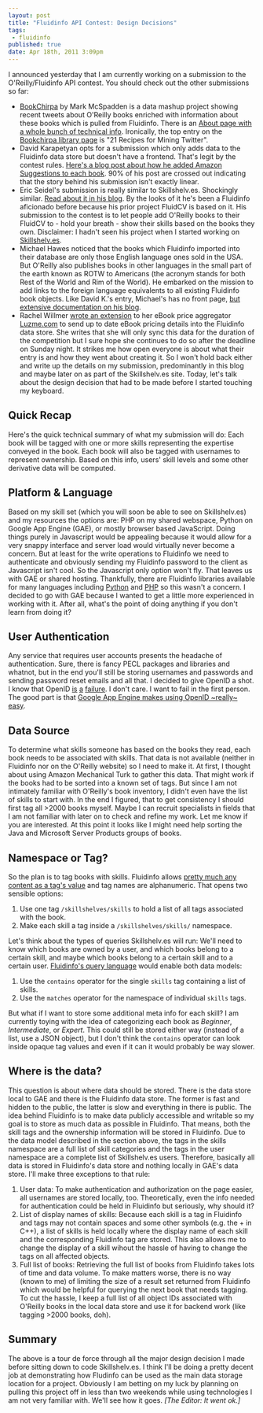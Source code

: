 ```yaml
---
layout: post
title: "Fluidinfo API Contest: Design Decisions"
tags:
 - fluidinfo
published: true
date: Apr 18th, 2011 3:09pm
---
```


I announced yesterday that I am currently working on a submission to the O'Reilly/Fluidinfo API contest. You should check out the other submissions so far:

* [BookChirpa](http://www.bookchirpa.com/) by Mark McSpadden is a data mashup project showing recent tweets about O'Reilly books enriched with information about these books which is pulled from Fluidinfo. There is an [About page with a whole bunch of technical info](http://www.bookchirpa.com/about). Ironically, the top entry on the [Bookchirpa library page](http://www.bookchirpa.com/books) is "21 Recipes for Mining Twitter".
* David Karapetyan opts for a submission which only adds data to the Fluidinfo data store but doesn't have a frontend. That's legit by the contest rules. [Here's a blog post about how he added Amazon Suggestions to each book](http://articulationstudy.posterous.com/oreilly-writable-api-competition). 90% of his post are crossed out indicating that the story behind his submission isn't exactly linear.
* Eric Seidel's submission is really similar to Skillshelv.es. Shockingly similar. [Read about it in his blog](http://eseidel.org/blog/2011/04/fluidinfo-oreilly-competition/). By the looks of it he's been a Fluidinfo aficionado before because his prior project FluidCV is based on it. His submission to the contest is to let people add O'Reilly books to their FluidCV to - hold your breath - show their skills based on the books they own. Disclaimer: I hadn't seen his project when I started working on [Skillshelv.es](http://www.skillshelv.es/).
* Michael Hawes noticed that the books which Fluidinfo imported into their database are only those English language ones sold in the USA. But O'Reilly also publishes books in other languages in the small part of the earth known as ROTW to Americans (the acronym stands for both Rest of the World and Rim of the World). He embarked on the mission to add links to the foreign language equivalents to all existing Fluidinfo book objects. Like David K.'s entry, Michael's has no front page, [but extensive documentation on his blog](http://www.gottahavacuppamocha.com/about/oreilly-fluidinfo-api-competition/).
* Rachel Willmer [wrote an extension](http://luzme.com/blog/2011/04/luzme-enters-fluidinfos-writable-api-competition/) to her eBook price aggregator [Luzme.com](http://www.luzme.com/) to send up to date eBook pricing details into the Fluidinfo data store. She writes that she will only sync this data for the duration of the competition but I sure hope she continues to do so after the deadline on Sunday night.
It strikes me how open everyone is about what their entry is and how they went about creating it. So I won't hold back either and write up the details on my submission, predominantly in this blog and maybe later on as part of the Skillshelv.es site. Today, let's talk about the design decision that had to be made before I started touching my keyboard.

## Quick Recap

Here's the quick technical summary of what my submission will do: Each book will be tagged with one or more skills representing the expertise conveyed in the book. Each book will also be tagged with usernames to represent ownership. Based on this info, users' skill levels and some other derivative data will be computed.

## Platform & Language

Based on my skill set (which you will soon be able to see on Skillshelv.es) and my resources the options are: PHP on my shared webspace, Python on Google App Engine (GAE), or mostly browser based JavaScript. Doing things purely in Javascript would be appealing because it would allow for a very snappy interface and server load would virtually never become a concern. But at least for the write operations to Fluidinfo we need to authenticate and obviously sending my Fluidinfo password to the client as Javascript isn't cool. So the Javascript only option won't fly. That leaves us with GAE or shared hosting. Thankfully, there are Fluidinfo libraries available for many languages including [Python](https://github.com/paparent/phpFluidDB) and [PHP](https://github.com/paparent/phpFluidDB) so this wasn't a concern. I decided to go with GAE because I wanted to get a little more experienced in working with it. After all, what's the point of doing anything if you don't learn from doing it?

## User Authentication

Any service that requires user accounts presents the headache of authentication. Sure, there is fancy PECL packages and libraries and whatnot, but in the end you'll still be storing usernames and passwords and sending password reset emails and all that. I decided to give OpenID a shot. I know that OpenID [is](http://productblog.37signals.com/products/2011/01/well-be-retiring-our-support-of-openid-on-may-1.html) [a](http://blog.wekeroad.com/thoughts/open-id-is-a-party-that-happened) [failure](http://www.quora.com/OpenID/What-s-wrong-with-OpenID). I don't care. I want to fail in the first person. The good part is that [Google App Engine makes using OpenID ~really~ easy](http://code.google.com/appengine/articles/openid.html).

## Data Source

To determine what skills someone has based on the books they read, each book needs to be associated with skills. That data is not available (neither in Fluidinfo nor on the O'Reilly website) so I need to make it. At first, I thought about using Amazon Mechanical Turk to gather this data. That might work if the books had to be sorted into a known set of tags. But since I am not intimately familiar with O'Reilly's book inventory, I didn't even have the list of skills to start with. In the end I figured, that to get consistency I should first tag all >2000 books myself. Maybe I can recruit specialists in fields that I am not familiar with later on to check and refine my work. Let me know if you are interested. At this point it looks like I might need help sorting the Java and Microsoft Server Products groups of books.

## Namespace or Tag?

So the plan is to tag books with skills. Fluidinfo allows [pretty much any content as a tag's value](http://doc.fluidinfo.com/fluidDB/api/tag-values.html) and tag names are alphanumeric. That opens two sensible options:

1. Use one tag `/skillshelves/skills` to hold a list of all tags associated with the book.
2. Make each skill a tag inside a `/skillshelves/skills/` namespace.

Let's think about the types of queries Skillshelv.es will run: We'll need to know which books are owned by a user, and which books belong to a certain skill, and maybe which books belong to a certain skill and to a certain user. [Fluidinfo's query language](http://doc.fluidinfo.com/fluidDB/queries.html) would enable both data models:

1. Use the `contains` operator for the single `skills` tag containing a list of skills.
2. Use the `matches` operator for the namespace of individual `skills` tags.

But what if I want to store some additional meta info for each skill? I am currently toying with the idea of categorizing each book as *Beginner*, *Intermediate*, or *Expert*. This could still be stored either way (instead of a list, use a JSON object), but I don't think the `contains` operator can look inside opaque tag values and even if it can it would probably be way slower.

## Where is the data?

This question is about where data should be stored. There is the data store local to GAE and there is the Fluidinfo data store. The former is fast and hidden to the public, the latter is slow and everything in there is public. The idea behind Fluidinfo is to make data publicly accessible and writable so my goal is to store as much data as possible in Fluidinfo. That means, both the skill tags and the ownership information will be stored in Fluidinfo. Due to the data model described in the section above, the tags in the skills namespace are a full list of skill categories and the tags in the user namespace are a complete list of Skillshelv.es users. Therefore, basically all data is stored in Fluidinfo's data store and nothing locally in GAE's data store. I'll make three exceptions to that rule:

1. User data: To make authentication and authorization on the page easier, all usernames are stored locally, too. Theoretically, even the info needed for authentication could be held in Fluidinfo but seriously, why should it?
2. List of display names of skills: Because each skill is a tag in Fluidinfo and tags may not contain spaces and some other symbols (e.g. the + in C++), a list of skills is held locally where the display name of each skill and the corresponding Fluidinfo tag are stored. This also allows me to change the display of a skill wihout the hassle of having to change the tags on all affected objects.
3. Full list of books: Retrieving the full list of books from Fluidinfo takes lots of time and data volume. To make matters worse, there is no way (known to me) of limiting the size of a result set returned from Fluidinfo which would be helpful for querying the next book that needs tagging. To cut the hassle, I keep a full list of all object IDs associated with O'Reilly books in the local data store and use it for backend work (like tagging >2000 books, doh).

## Summary

The above is a tour de force through all the major design decision I made before sitting down to code Skillshelv.es. I think I'll be doing a pretty decent job at demonstrating how Fludinfo can be used as the main data storage location for a project. Obviously I am betting on my luck by planning on pulling this project off in less than two weekends while using technologies I am not very familiar with. We'll see how it goes. *[The Editor: It went ok.]*
